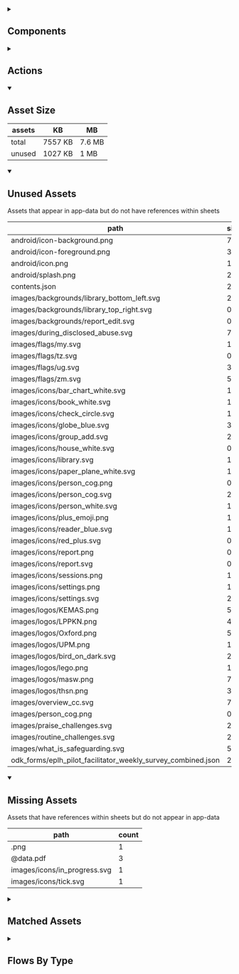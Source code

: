 <details >
<summary><h2>Components</h2></summary>

| type | count |
| --- | --- |
| accordion | 1 |
| accordion_section | 1 |
| audio | 2 |
| button | 79 |
| carousel | 2 |
| combo_box | 3 |
| data_items | 32 |
| debug_toggle | 1 |
| display_grid | 2 |
| display_group | 96 |
| drawer | 1 |
| google_sign_in_button | 2 |
| image | 11 |
| items | 27 |
| lottie_animation | 2 |
| navigation_bar | 2 |
| pdf | 1 |
| qr_code | 1 |
| radio_button_grid | 8 |
| round_button | 30 |
| select_text | 1 |
| set_variable | 650 |
| simple_checkbox | 2 |
| task_card | 3 |
| task_progress_bar | 2 |
| template | 162 |
| test | 1 |
| text | 155 |
| text_area | 2 |
| text_box | 24 |
| title | 35 |
| toggle_bar | 7 |
| update_action_list | 2 |
| video | 2 |
</details>

<details >
<summary><h2>Actions</h2></summary>

| type | count |
| --- | --- |
| add_data | 5 |
| app_update | 1 |
| auth | 2 |
| emit: completed | 31 |
| emit: force_reload | 4 |
| emit: force_reprocess | 13 |
| emit: force_restart | 5 |
| emit: server_sync | 13 |
| emit: set_language | 1 |
| emit: uncompleted | 70 |
| feedback | 13 |
| go_to | 34 |
| nav_stack | 3 |
| pop_up | 12 |
| reset_app | 1 |
| save_to_device | 4 |
| set_data | 19 |
| set_field | 59 |
| set_item | 6 |
| set_local | 24 |
| share | 2 |
| user | 3 |
</details>

<details open>
<summary><h2>Asset Size</h2></summary>

| assets | KB | MB |
| --- | --- | --- |
| total | 7557 KB | 7.6 MB |
| unused | 1027 KB | 1 MB |
</details>

<details open>
<summary><h2>Unused Assets</h2></summary>

Assets that appear in app-data but do not have references within sheets

| path | size_kb |
| --- | --- |
| android/icon-background.png | 7 |
| android/icon-foreground.png | 31.1 |
| android/icon.png | 108.2 |
| android/splash.png | 290.4 |
| contents.json | 2.7 |
| images/backgrounds/library_bottom_left.svg | 2.3 |
| images/backgrounds/library_top_right.svg | 0.3 |
| images/backgrounds/report_edit.svg | 0.2 |
| images/during_disclosed_abuse.svg | 7.7 |
| images/flags/my.svg | 1.4 |
| images/flags/tz.svg | 0.5 |
| images/flags/ug.svg | 3.9 |
| images/flags/zm.svg | 5.4 |
| images/icons/bar_chart_white.svg | 1.5 |
| images/icons/book_white.svg | 1.5 |
| images/icons/check_circle.svg | 1.2 |
| images/icons/globe_blue.svg | 3.9 |
| images/icons/group_add.svg | 2.2 |
| images/icons/house_white.svg | 0.4 |
| images/icons/library.svg | 1.7 |
| images/icons/paper_plane_white.svg | 1.4 |
| images/icons/person_cog.png | 0.8 |
| images/icons/person_cog.svg | 2.9 |
| images/icons/person_white.svg | 1.5 |
| images/icons/plus_emoji.png | 1.1 |
| images/icons/reader_blue.svg | 1.4 |
| images/icons/red_plus.svg | 0.6 |
| images/icons/report.png | 0.5 |
| images/icons/report.svg | 0.8 |
| images/icons/sessions.png | 1.3 |
| images/icons/settings.png | 1.1 |
| images/icons/settings.svg | 2.4 |
| images/logos/KEMAS.png | 5.6 |
| images/logos/LPPKN.png | 41.2 |
| images/logos/Oxford.png | 50 |
| images/logos/UPM.png | 120.8 |
| images/logos/bird_on_dark.svg | 2.1 |
| images/logos/lego.png | 10.4 |
| images/logos/masw.png | 7.1 |
| images/logos/thsn.png | 35.5 |
| images/overview_cc.svg | 7.8 |
| images/person_cog.png | 0.8 |
| images/praise_challenges.svg | 20.6 |
| images/routine_challenges.svg | 20.5 |
| images/what_is_safeguarding.svg | 5.6 |
| odk_forms/eplh_pilot_facilitator_weekly_survey_combined.json | 209.4 |
</details>

<details open>
<summary><h2>Missing Assets</h2></summary>

Assets that have references within sheets but do not appear in app-data

| path | count |
| --- | --- |
| .png | 1 |
| @data.pdf | 3 |
| images/icons/in_progress.svg | 1 |
| images/icons/tick.svg | 1 |
</details>

<details >
<summary><h2>Matched Assets</h2></summary>

Assets that are used within sheets and also can be found in the synced asset data

| path | size_kb | count |
| --- | --- | --- |
| images/backgrounds/home_bottom_right.svg | 2.3 | 1 |
| images/backgrounds/home_top_left.svg | 2.4 | 2 |
| images/backgrounds/reports_top_right.svg | 2 | 1 |
| images/day_1_introduction.svg | 6.7 | 1 |
| images/day_3_check_in.svg | 6.5 | 1 |
| images/day_3_mh_stress_self_talk.svg | 5.4 | 5 |
| images/day_4_check_in.svg | 11.3 | 2 |
| images/faq_h_parents_insult.svg | 12.5 | 1 |
| images/faq_h_self_harm.svg | 14.9 | 1 |
| images/faq_no_participation_general.svg | 20.3 | 1 |
| images/flags/gb.svg | 0.5 | 2 |
| images/flags/mx.svg | 91.3 | 2 |
| images/how_to_report_abuse.svg | 12.2 | 1 |
| images/icons/add_circle.svg | 1 | 2 |
| images/icons/archive.svg | 0.9 | 1 |
| images/icons/arrow_back.svg | 0.5 | 1 |
| images/icons/arrow_forward.svg | 0.4 | 2 |
| images/icons/cancel.svg | 1.7 | 1 |
| images/icons/check_circle.png | 0.6 | 1 |
| images/icons/cog_white.svg | 3.6 | 2 |
| images/icons/content.svg | 7.2 | 1 |
| images/icons/delete.svg | 0.8 | 3 |
| images/icons/docs.svg | 0.7 | 1 |
| images/icons/download.svg | 0.7 | 2 |
| images/icons/download_white.svg | 0.7 | 1 |
| images/icons/edit.svg | 0.9 | 5 |
| images/icons/group_add_dark.svg | 2.3 | 1 |
| images/icons/help.svg | 2.6 | 1 |
| images/icons/home_white.svg | 1.7 | 1 |
| images/icons/key.svg | 5.5 | 2 |
| images/icons/library.png | 1 | 1 |
| images/icons/library_white.svg | 2.8 | 1 |
| images/icons/pencil_white.svg | 2 | 1 |
| images/icons/people_network.svg | 6.9 | 1 |
| images/icons/person_remove.svg | 1.5 | 1 |
| images/icons/plus_emoji.svg | 2.9 | 1 |
| images/icons/profile_card.svg | 7.4 | 1 |
| images/icons/share.svg | 2.3 | 2 |
| images/icons/unarchive.svg | 1.1 | 1 |
| images/icons/visibility.svg | 1.9 | 1 |
| images/icons/world.svg | 6.2 | 1 |
| images/logos/IDEMS.png | 84.6 | 1 |
| images/logos/PLH.png | 26.6 | 1 |
| images/logos/UNICEF.jpg | 27.7 | 1 |
| images/logos/bird_on_light.svg | 2 | 2 |
| images/logos/bird_white.svg | 1.9 | 1 |
| images/logos/nip.png | 11.9 | 1 |
| images/no_group_selected.svg | 13.5 | 1 |
| images/onboarding_cc.svg | 19.3 | 2 |
| images/one_on_one_challenges.svg | 13.1 | 1 |
| images/pcc_1.png | 171.2 | 1 |
| images/pcc_10.png | 162.5 | 1 |
| images/pcc_11.png | 187.1 | 1 |
| images/pcc_12.png | 155.9 | 1 |
| images/pcc_13.png | 177.2 | 1 |
| images/pcc_14.png | 176.3 | 1 |
| images/pcc_15.png | 169 | 1 |
| images/pcc_16.png | 161.6 | 1 |
| images/pcc_2.png | 170.9 | 1 |
| images/pcc_3.png | 171.1 | 1 |
| images/pcc_4.png | 162.4 | 1 |
| images/pcc_5.png | 176.5 | 1 |
| images/pcc_6.png | 168 | 1 |
| images/pcc_7.png | 171.9 | 1 |
| images/pcc_8.png | 179.8 | 1 |
| images/pcc_9.png | 158.4 | 1 |
| images/talk_feelings_challenges.svg | 19.3 | 1 |
| images/thoughts_feelings.png | 87.6 | 1 |
| lottie/gift_box.json | 94.2 | 2 |
| pdf/manual.pdf | 1213 | 1 |
| pdf/overview_guide_study.pdf | 2252.6 | 1 |
| pdf/peas.pdf | 590.3 | 1 |
| pdf/programme_details.pdf | 123 | 1 |
</details>

<details >
<summary><h2>Flows By Type</h2></summary>

| type | subtype | total |
| --- | --- | --- |
| data_list |  | 23 |
| data_list | app_config_language_list | 1 |
| data_list | generated | 5 |
| data_list | legal_terms | 2 |
| data_list | lifecycle_actions | 1 |
| data_pipe |  | 2 |
| data_pipe | generated | 57 |
| generator |  | 9 |
| global |  | 12 |
| global | legal_terms | 1 |
| template |  | 74 |
| template | generated | 122 |
| template | legal_terms | 4 |
| template | menu | 1 |
</details>